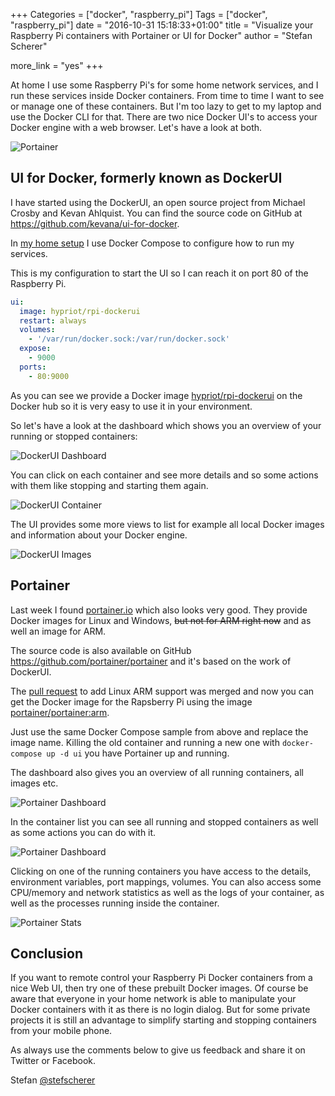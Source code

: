 +++
Categories = ["docker", "raspberry_pi"]
Tags = ["docker", "raspberry_pi"]
date = "2016-10-31 15:18:33+01:00"
title = "Visualize your Raspberry Pi containers with Portainer or UI for Docker"
author = "Stefan Scherer"

more_link = "yes"
+++

At home I use some Raspberry Pi's for some home network services, and I run
these services inside Docker containers. From time to time I want to see or
manage one of these containers. But I'm too lazy to get to my laptop and use
the Docker CLI for that. There are two nice Docker UI's to access your Docker engine with a web browser. Let's have a look at both.

![Portainer](/images/dockerui-portainer/portainer-docker.png)

<!--more-->

## UI for Docker, formerly known as DockerUI

I have started using the DockerUI, an open source project from Michael Crosby and Kevan Ahlquist. You can find the source code on GitHub at https://github.com/kevana/ui-for-docker.

In [my home setup](https://github.com/StefanScherer/docker-at-home/blob/eb451b954809393e8536259aff6daf27bfb7b7b8/docker-compose.yml#L27-L35
) I use Docker Compose to configure how to run my services.

This is my configuration to start the UI so I can reach it on port 80 of the Raspberry Pi.

```yaml
ui:
  image: hypriot/rpi-dockerui
  restart: always
  volumes:
    - '/var/run/docker.sock:/var/run/docker.sock'
  expose:
    - 9000
  ports:
    - 80:9000
```

As you can see we provide a Docker image [hypriot/rpi-dockerui](https://hub.docker.com/r/hypriot/rpi-dockerui/) on the Docker hub so it is very easy to use it in your environment.

So let's have a look at the dashboard which shows you an overview of your running or stopped containers:

 ![DockerUI Dashboard](/images/dockerui-portainer/dockerui-dashboard.png)

You can click on each container and see more details and so some actions with them like stopping and starting them again.

![DockerUI Container](/images/dockerui-portainer/dockerui-container.png)

The UI provides some more views to list for example all local Docker images and information about your Docker engine.

![DockerUI Images](/images/dockerui-portainer/dockerui-images.png)

## Portainer

Last week I found [portainer.io](http://portainer.io) which also looks very good. They provide Docker images for Linux and Windows, ~~but not for ARM right now~~ and as well an image for ARM.

The source code is also available on GitHub https://github.com/portainer/portainer and it's based on the work of DockerUI.

The [pull request](https://github.com/portainer/portainer/pull/299) to add Linux ARM support was merged and now you can get the Docker image for the Rapsberry Pi using the image [portainer/portainer:arm](https://hub.docker.com/r/portainer/portainer/).

Just use the same Docker Compose sample from above and replace the image name. Killing the old container and running a new one with `docker-compose up -d ui` you have Portainer up and running.

The dashboard also gives you an overview of all running containers, all images etc.

![Portainer Dashboard](/images/dockerui-portainer/portainer-dashboard.png)

In the container list you can see all running and stopped containers as well as some actions you can do with it.

![Portainer Dashboard](/images/dockerui-portainer/portainer-container.png)

Clicking on one of the running containers you have access to the details, environment variables, port mappings, volumes.
You can also access some CPU/memory and network statistics as well as the logs of your container, as well as the processes running inside the container.

![Portainer Stats](/images/dockerui-portainer/portainer-stats.png)

## Conclusion

If you want to remote control your Raspberry Pi Docker containers from a nice Web UI, then try
one of these prebuilt Docker images. Of course be aware that everyone in your home network
is able to manipulate your Docker containers with it as there is no login dialog.
But for some private projects it is still an advantage to simplify starting and stopping containers from your mobile phone.

As always use the comments below to give us feedback and share it on Twitter or Facebook.

Stefan [@stefscherer](https://twitter.com/stefscherer)
